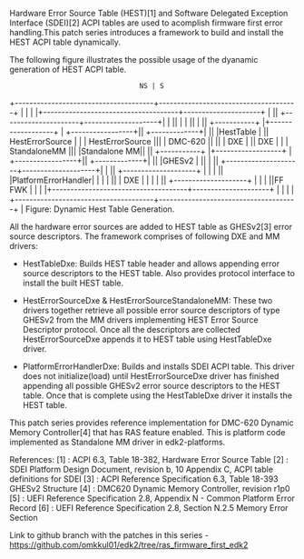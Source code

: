 Hardware Error Source Table (HEST)[1] and Software Delegated Exception Interface
(SDEI)[2] ACPI tables are used to acomplish firmware first error handling.This
patch series introduces a framework to build and install the HEST ACPI table
dynamically.

The following figure illustrates the possible usage of the dyanamic
generation of HEST ACPI table.

                                    NS | S
+--------------------------------------+--------------------------------------+
|                                      |                                      |
|+-------------------------------------+---------------------+                |
||               +---------------------+--------------------+|                |
||               |                     |                    ||                |
|| +-----------+ |+------------------+ | +-----------------+|| +-------------+|
|| |HestTable  | ||  HestErrorSource | | | HestErrorSource ||| | DMC-620     ||
|| |  DXE      | ||        DXE       | | |  StandaloneMM   ||| |Standalone MM||
|| +-----------+ |+------------------+ | +-----------------+|| +-------------+|
||               |GHESv2               |                    ||                |
||               +---------------------+--------------------+|                |
||          +--------------------+     |                     |                |
||          |PlatformErrorHandler|     |                     |                |
||          |        DXE         |     |                     |                |
||          +--------------------+     |                     |                |
||FF FWK                               |                     |                |
|+-------------------------------------+---------------------+                |
|                                      |                                      |
+--------------------------------------+--------------------------------------+
                                       |
                   Figure: Dynamic Hest Table Generation.

All the hardware error sources are added to HEST table as GHESv2[3] error source
descriptors. The framework comprises of following DXE and MM drivers:

- HestTableDxe:
  Builds HEST table header and allows appending error source descriptors to the
  HEST table. Also provides protocol interface to install the built HEST table.

- HestErrorSourceDxe & HestErrorSourceStandaloneMM:
  These two drivers together retrieve all possible error source descriptors of
  type GHESv2 from the MM drivers implementing HEST Error Source Descriptor
  protocol. Once all the descriptors are collected HestErrorSourceDxe appends
  it to HEST table using HestTableDxe driver.

- PlatformErrorHandlerDxe:
  Builds and installs SDEI ACPI table. This driver does not initialize(load)
  until HestErrorSourceDxe driver has finished appending all possible GHESv2
  error source descriptors to the HEST table. Once that is complete using the
  HestTableDxe driver it installs the HEST table.

This patch series provides reference implementation for DMC-620 Dynamic Memory
Controller[4] that has RAS feature enabled. This is platform code
implemented as Standalone MM driver in edk2-platforms.

References:
[1] : ACPI 6.3, Table 18-382, Hardware Error Source Table
[2] : SDEI Platform Design Document, revision b, 10 Appendix C, ACPI table
      definitions for SDEI
[3] : ACPI Reference Specification 6.3, Table 18-393 GHESv2 Structure
[4] : DMC620 Dynamic Memory Controller, revision r1p0
[5] : UEFI Reference Specification 2.8, Appendix N - Common Platform Error
      Record
[6] : UEFI Reference Specification 2.8, Section N.2.5 Memory Error Section

Link to github branch with the patches in this series -
https://github.com/omkkul01/edk2/tree/ras_firmware_first_edk2
